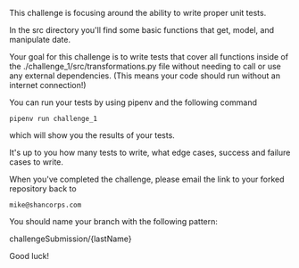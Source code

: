 This challenge is focusing around the ability to write proper unit tests.

In the src directory you'll find some basic functions that get, model, and manipulate date.

Your goal for this challenge is to write tests that cover all functions inside of the ./challenge_1/src/transformations.py file
without needing to call or use any external dependencies. (This means your code should run without an internet connection!)

You can run your tests by using pipenv and the following command

`pipenv run challenge_1`

which will show you the results of your tests.

It's up to you how many tests to write, what edge cases, success and failure cases to write.

When you've completed the challenge, please email the link to your forked repository back to 

`mike@shancorps.com`

You should name your branch with the following pattern:

challengeSubmission/{lastName}

Good luck!
